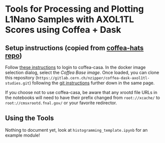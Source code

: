 # Tools for Processing and Plotting L1Nano Samples with AXOL1TL Scores using Coffea + Dask

## Setup instructions (copied from [coffea-hats repo](https://github.com/CoffeaTeam/coffea-hats))
Follow [these instructions](https://coffea-casa.readthedocs.io/en/latest/cc_user.html#access) to login to coffea-casa.
In the docker image selection dialog, select the *Coffea Base image*.
Once loaded, you can clone this repository (`https://gitlab.cern.ch/nzipper/coffea-dask-axol1tl-studies.git`)
following the [git instructions](https://coffea-casa.readthedocs.io/en/latest/cc_user.html#using-git) further down in the same page.

If you choose not to use coffea-casa, be aware that any xrootd file URLs in the notebooks will need to have their prefix changed from
`root://xcache/` to `root://cmsxrootd.fnal.gov/` or your favorite redirector.


## Using the Tools
Nothing to document yet, look at `histogramming_template.ipynb` for an example module!
